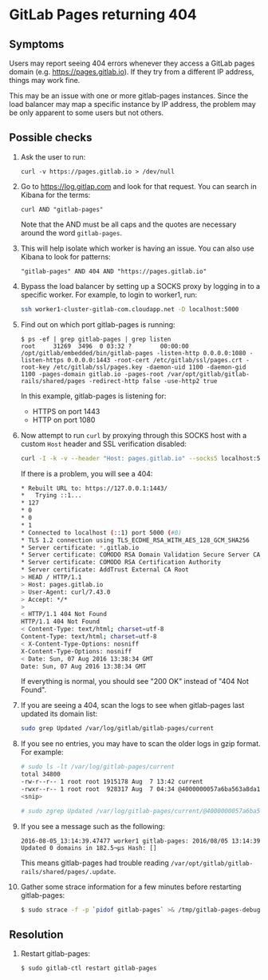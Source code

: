 # GitLab Pages returning 404

## Symptoms

Users may report seeing 404 errors whenever they access a GitLab pages domain
(e.g. https://pages.gitlab.io). If they try from a different IP address,
things may work fine.

This may be an issue with one or more gitlab-pages instances. Since the load
balancer may map a specific instance by IP address, the problem may be
only apparent to some users but not others.

## Possible checks

1. Ask the user to run:

    ```
    curl -v https://pages.gitlab.io > /dev/null
    ```

1. Go to https://log.gitlap.com and look for that request. You can search in Kibana for the terms:


    ```
    curl AND "gitlab-pages"
    ```

    Note that the AND must be all caps and the quotes are necessary around the word `gitlab-pages`.

1. This will help isolate which worker is having an issue. You can also use Kibana to look for patterns:

    ```
    "gitlab-pages" AND 404 AND "https://pages.gitlab.io"
    ```

1. Bypass the load balancer by setting up a SOCKS proxy by logging in to a specific worker. For example,
   to login to worker1, run:

    ```sh
    ssh worker1-cluster-gitlab-com.cloudapp.net -D localhost:5000
    ```

1. Find out on which port gitlab-pages is running:

    ```
    $ ps -ef | grep gitlab-pages | grep listen
    root     31269  3496  0 03:32 ?        00:00:00 /opt/gitlab/embedded/bin/gitlab-pages -listen-http 0.0.0.0:1080 -listen-https 0.0.0.0:1443 -root-cert /etc/gitlab/ssl/pages.crt -root-key /etc/gitlab/ssl/pages.key -daemon-uid 1100 -daemon-gid 1100 -pages-domain gitlab.io -pages-root /var/opt/gitlab/gitlab-rails/shared/pages -redirect-http false -use-http2 true
    ```

    In this example, gitlab-pages is listening for:

    * HTTPS on port 1443
    * HTTP on port 1080

1. Now attempt to run `curl` by proxying through this SOCKS host with a custom
  `Host` header and SSL verification disabled:


    ```sh
    curl -I -k -v --header "Host: pages.gitlab.io" --socks5 localhost:5000 https://127.0.0.1:1443
    ```

    If there is a problem, you will see a 404:

    ```sh
    * Rebuilt URL to: https://127.0.0.1:1443/
    *   Trying ::1...
    * 127
    * 0
    * 0
    * 1
    * Connected to localhost (::1) port 5000 (#0)
    * TLS 1.2 connection using TLS_ECDHE_RSA_WITH_AES_128_GCM_SHA256
    * Server certificate: *.gitlab.io
    * Server certificate: COMODO RSA Domain Validation Secure Server CA
    * Server certificate: COMODO RSA Certification Authority
    * Server certificate: AddTrust External CA Root
    > HEAD / HTTP/1.1
    > Host: pages.gitlab.io
    > User-Agent: curl/7.43.0
    > Accept: */*
    >
    < HTTP/1.1 404 Not Found
    HTTP/1.1 404 Not Found
    < Content-Type: text/html; charset=utf-8
    Content-Type: text/html; charset=utf-8
    < X-Content-Type-Options: nosniff
    X-Content-Type-Options: nosniff
    < Date: Sun, 07 Aug 2016 13:38:34 GMT
    Date: Sun, 07 Aug 2016 13:38:34 GMT
    ```

    If everything is normal, you should see "200 OK" instead of "404 Not Found".

1. If you are seeing a 404, scan the logs to see when gitlab-pages last updated its domain list:

    ```sh
    sudo grep Updated /var/log/gitlab/gitlab-pages/current
    ```

1. If you see no entries, you may have to scan the older logs in gzip format. For example:

    ```sh
    # sudo ls -lt /var/log/gitlab-pages/current
    total 34800
    -rw-r--r-- 1 root root 1915178 Aug  7 13:42 current
    -rwxr--r-- 1 root root  928317 Aug  7 04:34 @4000000057a6ba563a8da1b4.s
    <snip>

    # sudo zgrep Updated /var/log/gitlab-pages/current/@4000000057a6ba563a8da1b4.s
    ```

1. If you see a message such as the following:

    ```
    2016-08-05_13:14:39.47477 worker1 gitlab-pages: 2016/08/05 13:14:39 Updated 0 domains in 182.5¬µs Hash: []
    ```

    This means gitlab-pages had trouble reading `/var/opt/gitlab/gitlab-rails/shared/pages/.update`.


1. Gather some strace information for a few minutes before restarting gitlab-pages:

    ```sh
    $ sudo strace -f -p `pidof gitlab-pages` >& /tmp/gitlab-pages-debug.txt
    ```

## Resolution

1. Restart gitlab-pages:

    ```sh
    $ sudo gitlab-ctl restart gitlab-pages
    ```
